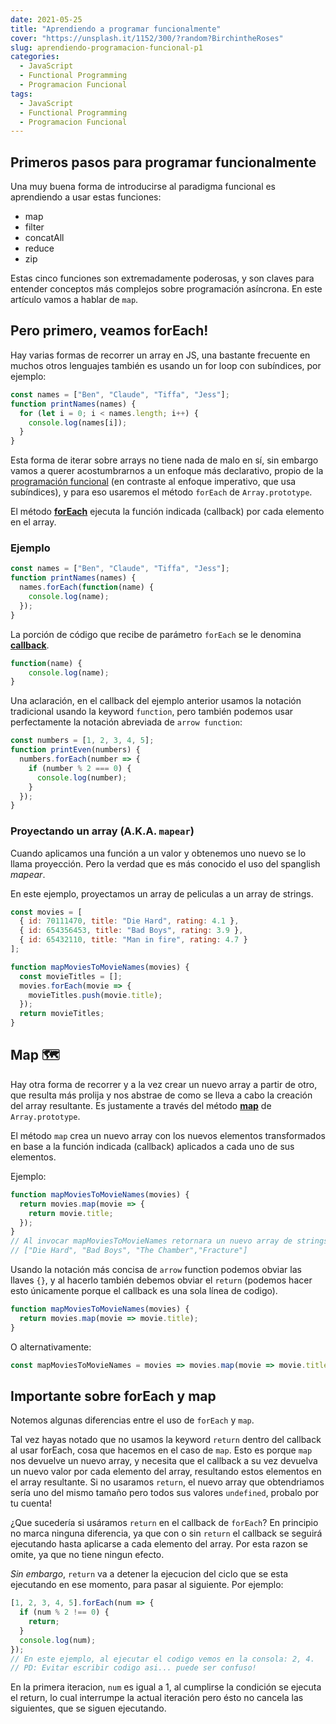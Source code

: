 ```yaml
---
date: 2021-05-25
title: "Aprendiendo a programar funcionalmente"
cover: "https://unsplash.it/1152/300/?random?BirchintheRoses"
slug: aprendiendo-programacion-funcional-p1
categories:
  - JavaScript
  - Functional Programming
  - Programacion Funcional
tags:
  - JavaScript
  - Functional Programming
  - Programacion Funcional
---
```


## Primeros pasos para programar funcionalmente

Una muy buena forma de introducirse al paradigma funcional es aprendiendo a usar estas funciones:

- map
- filter
- concatAll
- reduce
- zip

Estas cinco funciones son extremadamente poderosas, y son claves para entender conceptos más complejos sobre programación asíncrona. En este artículo vamos a hablar de `map`.

## Pero primero, veamos forEach!

Hay varias formas de recorrer un array en JS, una bastante frecuente en muchos otros lenguajes también es usando un for loop con subíndices, por ejemplo:

```javascript
const names = ["Ben", "Claude", "Tiffa", "Jess"];
function printNames(names) {
  for (let i = 0; i < names.length; i++) {
    console.log(names[i]);
  }
}
```

Esta forma de iterar sobre arrays no tiene nada de malo en sí, sin embargo vamos a querer acostumbrarnos a un enfoque más declarativo, propio de la [programación funcional](https://programandoconresaca.netlify.com/intro-programacion-funcional) (en contraste al enfoque imperativo, que usa subíndices), y para eso usaremos el método `forEach` de `Array.prototype`.

El método [**forEach**](https://developer.mozilla.org/es/docs/Web/JavaScript/Reference/Global_Objects/Array/forEach) ejecuta la función indicada (callback) por cada elemento en el array.

### Ejemplo

```javascript
const names = ["Ben", "Claude", "Tiffa", "Jess"];
function printNames(names) {
  names.forEach(function(name) {
    console.log(name);
  });
}
```

La porción de código que recibe de parámetro `forEach` se le denomina [**callback**](http://programandoconresaca.netlify.com/callbacks-y-funciones-de-orden-superior).

```javascript
function(name) {
    console.log(name);
}
```

Una aclaración, en el callback del ejemplo anterior usamos la notación tradicional usando la keyword `function`, pero también podemos usar perfectamente la notación abreviada de `arrow function`:

```javascript
const numbers = [1, 2, 3, 4, 5];
function printEven(numbers) {
  numbers.forEach(number => {
    if (number % 2 === 0) {
      console.log(number);
    }
  });
}
```

### Proyectando un array (A.K.A. `mapear`)

Cuando aplicamos una función a un valor y obtenemos uno nuevo se lo llama proyección. Pero la verdad que es más conocido el uso del spanglish _mapear_.

En este ejemplo, proyectamos un array de peliculas a un array de strings.

```javascript
const movies = [
  { id: 70111470, title: "Die Hard", rating: 4.1 },
  { id: 654356453, title: "Bad Boys", rating: 3.9 },
  { id: 65432110, title: "Man in fire", rating: 4.7 }
];

function mapMoviesToMovieNames(movies) {
  const movieTitles = [];
  movies.forEach(movie => {
    movieTitles.push(movie.title);
  });
  return movieTitles;
}
```

## Map 🗺

Hay otra forma de recorrer y a la vez crear un nuevo array a partir de otro, que resulta más prolija y nos abstrae de como se lleva a cabo la creación del array resultante. Es justamente a través del método [**map**](https://developer.mozilla.org/es/docs/Web/JavaScript/Reference/Global_Objects/Array/map) de `Array.prototype`.

El método `map` crea un nuevo array con los nuevos elementos transformados en base a la función indicada (callback) aplicados a cada uno de sus elementos.

Ejemplo:

```javascript
function mapMoviesToMovieNames(movies) {
  return movies.map(movie => {
    return movie.title;
  });
}
// Al invocar mapMoviesToMovieNames retornara un nuevo array de strings:
// ["Die Hard", "Bad Boys", "The Chamber","Fracture"]
```

Usando la notación más concisa de `arrow` function podemos obviar las llaves `{}`, y al hacerlo también debemos obviar el `return` (podemos hacer esto únicamente porque el callback es una sola línea de codigo).

```javascript
function mapMoviesToMovieNames(movies) {
  return movies.map(movie => movie.title);
}
```

O alternativamente:

```javascript
const mapMoviesToMovieNames = movies => movies.map(movie => movie.title);
```

## Importante sobre forEach y map

Notemos algunas diferencias entre el uso de `forEach` y `map`.

Tal vez hayas notado que no usamos la keyword `return` dentro del callback al usar forEach, cosa que hacemos en el caso de `map`. Esto es porque `map` nos devuelve un nuevo array, y necesita que el callback a su vez devuelva un nuevo valor por cada elemento del array, resultando estos elementos en el array resultante. Si no usaramos `return`, el nuevo array que obtendriamos sería uno del mismo tamaño pero todos sus valores `undefined`, probalo por tu cuenta!

¿Que sucedería si usáramos `return` en el callback de `forEach`? En principio no marca ninguna diferencia, ya que con o sin `return` el callback se seguirá ejecutando hasta aplicarse a cada elemento del array. Por esta razon se omite, ya que no tiene ningun efecto.

_Sin embargo_, `return` va a detener la ejecucion del ciclo que se esta ejecutando en ese momento, para pasar al siguiente. Por ejemplo:

```javascript
[1, 2, 3, 4, 5].forEach(num => {
  if (num % 2 !== 0) {
    return;
  }
  console.log(num);
});
// En este ejemplo, al ejecutar el codigo vemos en la consola: 2, 4.
// PD: Evitar escribir codigo asi... puede ser confuso!
```

En la primera iteracion, `num` es igual a 1, al cumplirse la condición se ejecuta el return, lo cual interrumpe la actual iteración pero ésto no cancela las siguientes, que se siguen ejecutando.
